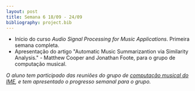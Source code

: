 ```yaml
---
layout: post
title: Semana 6 18/09 - 24/09
bibliography: project.bib
---
```


* Início do curso *Audio Signal Processing for Music Applications*. Primeira semana completa.
* Apresentação do artigo "Automatic Music Summarizantion via Similarity Analysis." - Matthew
        Cooper and Jonathan Foote, para o grupo de computação musical.
        
*O aluno tem participado das reuniões do grupo de [computação musical do IME](http://compmus.ime.usp.br), e tem
apresentado o progresso semanal para o grupo.*
